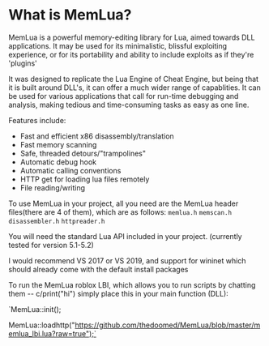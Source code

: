 # What is MemLua?
MemLua is a powerful memory-editing library for Lua, aimed towards DLL applications.
It may be used for its minimalistic, blissful exploiting experience, or for its
portability and ability to include exploits as if they're 'plugins'

It was designed to replicate the Lua Engine of Cheat Engine, but being
that it is built around DLL's, it can offer a much wider range of capablities.
It can be used for various applications that call for run-time debugging
and analysis, making tedious and time-consuming tasks as easy as one line.

Features include:
- Fast and efficient x86 disassembly/translation
- Fast memory scanning
- Safe, threaded detours/"trampolines"
- Automatic debug hook
- Automatic calling conventions
- HTTP get for loading lua files remotely
- File reading/writing

To use MemLua in your project, all you need are the
MemLua header files(there are 4 of them),
which are as follows:
`memlua.h`
`memscan.h`
`disassembler.h`
`httpreader.h`

You will need the standard Lua API included in your project. (currently tested for version 5.1-5.2)

I would recommend VS 2017 or VS 2019,
and support for wininet which should already come
with the default install packages


To run the MemLua roblox LBI, which allows you to run scripts by chatting them -- c/print("hi")
simply place this in your main function (DLL):

`MemLua::init();

MemLua::loadhttp("https://github.com/thedoomed/MemLua/blob/master/memlua_lbi.lua?raw=true");`
